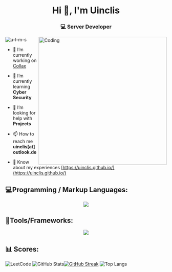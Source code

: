 <h1 align="center">Hi 👋, I'm Uinclis</h1>
<h3 align="center">💻 Server Developer</h3>

<img align="right" alt="Coding" width="400" src="https://user-images.githubusercontent.com/74038190/212284119-fbfd994d-8c2a-4a07-a75f-84e513833c1c.gif">

<p align="left"> <img src="https://komarev.com/ghpvc/?username=u-l-m-s&label=Profile%20views&color=0e75b6&style=flat" alt="u-l-m-s" /> </p>

- 🔭 I’m currently working on [Collax](https://www.collax.com/)

- 🌱 I’m currently learning **Cyber Security**

- 🤝 I’m looking for help with **Projects**

- 📫 How to reach me **uinclis[at]outlook.de**

- 📄 Know about my experiences [https://uinclis.github.io/](https://uinclis.github.io/)

<p align="left">
</p>


## 💻Programming / Markup Languages:

<p align="center">
  <a href="https://skillicons.dev">
    <img src="https://skillicons.dev/icons?i=bash,c,cpp,cs,java,html,css,py,js,php,dotnet,mysql,md," />
  </a>
</p>

## 🧰Tools/Frameworks:
<p align="center">
  <a href="https://skillicons.dev">
    <img src="https://skillicons.dev/icons?i=git,bootstrap,docker,vim,neovim,vscode,django,linux,nodejs,postman" />
  </a>
</p>

## 📊 Scores:


![LeetCode](https://leetcard.jacoblin.cool/u-l-m-s?theme=dark&font=Anek%20Kannada&ext=heatmap)
![GitHub Stats](https://github-readme-stats.vercel.app/api?username=u-l-m-s&show_icons=true&theme=dark)[![GitHub Streak](https://github-readme-streak-stats.herokuapp.com?user=u-l-m-s&theme=dark&hide_border=true&border_radius=0&date_format=%5BY.%5Dn.j&card_width=400&type=png)](https://git.io/streak-stats) ![Top Langs](https://github-readme-stats.vercel.app/api/top-langs/?username=u-l-m-s&theme=dark&hide_progress=false&layout=donut)


